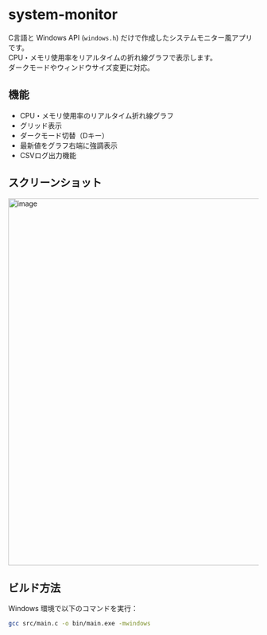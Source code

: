 # system-monitor

C言語と Windows API (`windows.h`) だけで作成したシステムモニター風アプリです。  
CPU・メモリ使用率をリアルタイムの折れ線グラフで表示します。  
ダークモードやウィンドウサイズ変更に対応。

## 機能
- CPU・メモリ使用率のリアルタイム折れ線グラフ
- グリッド表示
- ダークモード切替（Dキー）
- 最新値をグラフ右端に強調表示
- CSVログ出力機能

## スクリーンショット
<img width="1178" height="739" alt="image" src="https://github.com/user-attachments/assets/adb10489-452b-4adb-8c30-f0bda6ecb5a3" />


## ビルド方法
Windows 環境で以下のコマンドを実行：
```bash
gcc src/main.c -o bin/main.exe -mwindows
